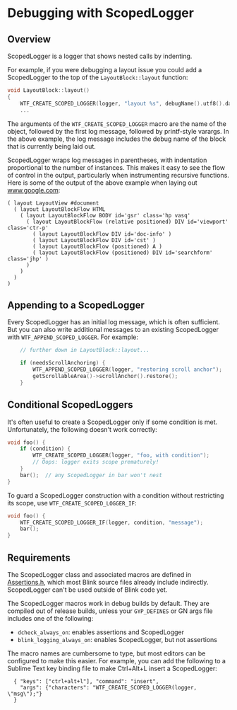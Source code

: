# Debugging with ScopedLogger

## Overview

ScopedLogger is a logger that shows nested calls by indenting.

For example, if you were debugging a layout issue you could add a ScopedLogger
to the top of the `LayoutBlock::layout` function:

```c++
void LayoutBlock::layout()
{
    WTF_CREATE_SCOPED_LOGGER(logger, "layout %s", debugName().utf8().data());
    ...
```

The arguments of the `WTF_CREATE_SCOPED_LOGGER` macro are the name of the
object, followed by the first log message, followed by printf-style varargs.
In the above example, the log message includes the debug name of the block that
is currently being laid out.

ScopedLogger wraps log messages in parentheses, with indentation proportional to
the number of instances.  This makes it easy to see the flow of control in the
output, particularly when instrumenting recursive functions.  Here is some of
the output of the above example when laying out www.google.com:

```
( layout LayoutView #document
  ( layout LayoutBlockFlow HTML
    ( layout LayoutBlockFlow BODY id='gsr' class='hp vasq'
      ( layout LayoutBlockFlow (relative positioned) DIV id='viewport' class='ctr-p'
        ( layout LayoutBlockFlow DIV id='doc-info' )
        ( layout LayoutBlockFlow DIV id='cst' )
        ( layout LayoutBlockFlow (positioned) A )
        ( layout LayoutBlockFlow (positioned) DIV id='searchform' class='jhp' )
      )
    )
  )
)
```

## Appending to a ScopedLogger

Every ScopedLogger has an initial log message, which is often sufficient.  But
you can also write additional messages to an existing ScopedLogger with
`WTF_APPEND_SCOPED_LOGGER`.  For example:

```c++
    // further down in LayoutBlock::layout...

    if (needsScrollAnchoring) {
        WTF_APPEND_SCOPED_LOGGER(logger, "restoring scroll anchor");
        getScrollableArea()->scrollAnchor().restore();
    }
```

## Conditional ScopedLoggers

It's often useful to create a ScopedLogger only if some condition is met.
Unfortunately, the following doesn't work correctly:

```c++
void foo() {
    if (condition) {
        WTF_CREATE_SCOPED_LOGGER(logger, "foo, with condition");
        // Oops: logger exits scope prematurely!
    }
    bar();  // any ScopedLogger in bar won't nest
}
```

To guard a ScopedLogger construction with a condition without restricting its
scope, use `WTF_CREATE_SCOPED_LOGGER_IF`:

```c++
void foo() {
    WTF_CREATE_SCOPED_LOGGER_IF(logger, condition, "message");
    bar();
}
```

## Requirements

The ScopedLogger class and associated macros are defined in
[Assertions.h](Assertions.h), which most Blink source files already include
indirectly.  ScopedLogger can't be used outside of Blink code yet.

The ScopedLogger macros work in debug builds by default.  They are compiled out
of release builds, unless your `GYP_DEFINES` or GN args file includes one of the
following:

* `dcheck_always_on`: enables assertions and ScopedLogger
* `blink_logging_always_on`: enables ScopedLogger, but not assertions

The macro names are cumbersome to type, but most editors can be configured to
make this easier.  For example, you can add the following to a Sublime Text key
binding file to make Ctrl+Alt+L insert a ScopedLogger:

```
  { "keys": ["ctrl+alt+l"], "command": "insert",
    "args": {"characters": "WTF_CREATE_SCOPED_LOGGER(logger, \"msg\");"}
  }
```
